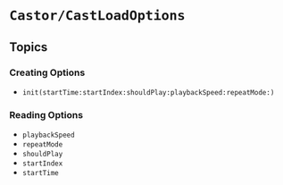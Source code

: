 # ``Castor/CastLoadOptions``

## Topics

### Creating Options

- ``init(startTime:startIndex:shouldPlay:playbackSpeed:repeatMode:)``

### Reading Options

- ``playbackSpeed``
- ``repeatMode``
- ``shouldPlay``
- ``startIndex``
- ``startTime``
